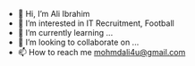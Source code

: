 - 👋 Hi, I’m Ali Ibrahim
- 👀 I’m interested in IT Recruitment, Football
- 🌱 I’m currently learning ...
- 💞️ I’m looking to collaborate on ...
- 📫 How to reach me mohmdali4u@gmail.com

<!---
Aliibrahim89/Aliibrahim89 is a ✨ special ✨ repository because its `README.md` (this file) appears on your GitHub profile.
You can click the Preview link to take a look at your changes.
--->
